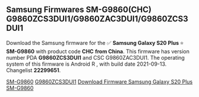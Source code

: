 <h2>Samsung Firmwares SM-G9860(CHC) G9860ZCS3DUI1/G9860ZAC3DUI1/G9860ZCS3DUI1</h2>
Download the Samsung firmware for the ✅ <strong>Samsung Galaxy S20 Plus </strong> ⭐ <strong>SM-G9860</strong> with product code <strong>CHC</strong> <strong> from China</strong>. This firmware has version number PDA <strong>G9860ZCS3DUI1</strong> and CSC G9860ZAC3DUI1. The operating system of this firmware is Android R , with build date 2021-09-13. Changelist <strong>22299651</strong>.


[SM-G9860](https://samfirm.shop/samsung/model/SM-G9860)
[G9860ZCS3DUI1](https://samfirm.shop/samsung/pda/G9860ZCS3DUI1)
[Download Firmware Samsung Galaxy S20 Plus SM-G9860](https://samfirm.shop/samsung/firmware/455925)
